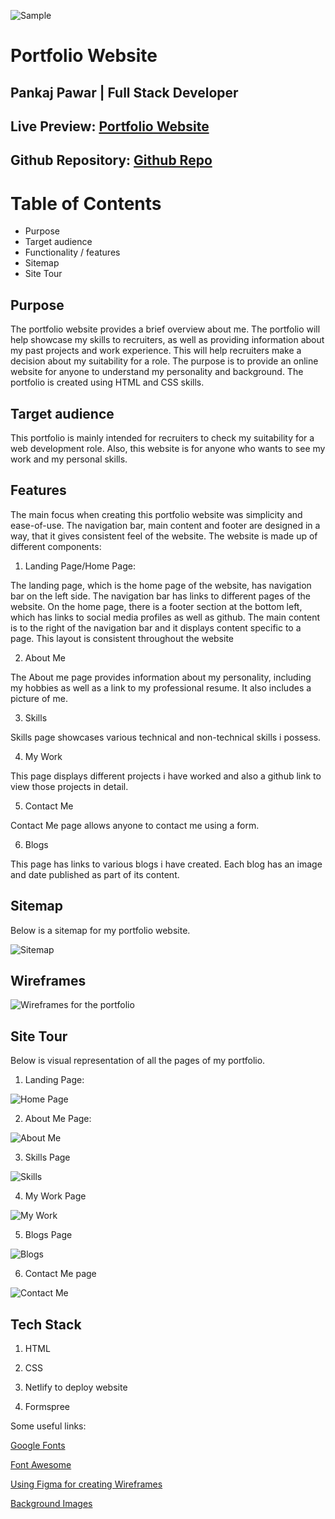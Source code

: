 ![Sample](docs/landing.png)

# Portfolio Website

## Pankaj Pawar | Full Stack Developer

## Live Preview: [Portfolio Website](https://pankajpawar.netlify.com/)

## Github Repository: [Github Repo](https://github.com/pankajpawar2/My-Portfolio)

# Table of Contents

  * Purpose
  * Target audience
  * Functionality / features
  * Sitemap
  * Site Tour

## Purpose

The portfolio website provides a brief overview about me. The portfolio will help showcase my skills to recruiters, as well as providing information about my past projects and work experience.
This will help recruiters make a decision about my suitability for a role.
The purpose is to provide an online website for anyone to understand my personality and background. The portfolio is created using HTML and CSS skills.

## Target audience

This portfolio is mainly intended for recruiters to check my suitability for a web development role. Also, this website is for anyone who wants to see my work and my personal skills.

## Features

The main focus when creating this portfolio website was simplicity and ease-of-use.
The navigation bar, main content and footer are designed in a way, that it gives consistent feel of the website.
The website is made up of different components:

1. Landing Page/Home Page:

The landing page, which is the home page of the website, has navigation bar on the left side. The navigation bar has links to different pages of the website. On the home page, there is a footer section at the bottom left, which has links to social media profiles as well as github.
The main content is to the right of the navigation bar and it displays content specific to a page.
This layout is consistent throughout the website

2. About Me

The About me page provides information about my personality, including my hobbies as well as a link to my professional resume. It also includes a picture of me.

3. Skills

Skills page showcases various technical and non-technical skills i possess. 

4. My Work

 This page displays different projects i have worked and also a github link to view those projects in detail.

5. Contact Me

Contact Me page allows anyone to contact me using a form.

6. Blogs

This page has links to various blogs i have created. Each blog has an image and date published as part of its content.


## Sitemap

Below is a sitemap for my portfolio website.

![Sitemap](docs/sitemap1.png)

## Wireframes

![Wireframes for the portfolio](docs/Wireframes.png)

## Site Tour

Below is visual representation of all the pages of my portfolio.

1. Landing Page:

![Home Page](docs/landing.png)

2. About Me Page:

![About Me](docs/AboutMe.png)

3. Skills Page

![Skills](docs/Skills.png)

4. My Work Page

![My Work](docs/MyWork.png)

5. Blogs Page

![Blogs](docs/Blogs.png)

6. Contact Me page

![Contact Me](docs/ContactMe.png)

## Tech Stack

1. HTML

2. CSS

3. Netlify to deploy website

4. Formspree

Some useful links:

[Google Fonts](https://fonts.google.com/)

[Font Awesome](https://fontawesome.com)

[Using Figma for creating Wireframes](https://www.figma.com/)

[Background Images](https://unsplash.com/)





